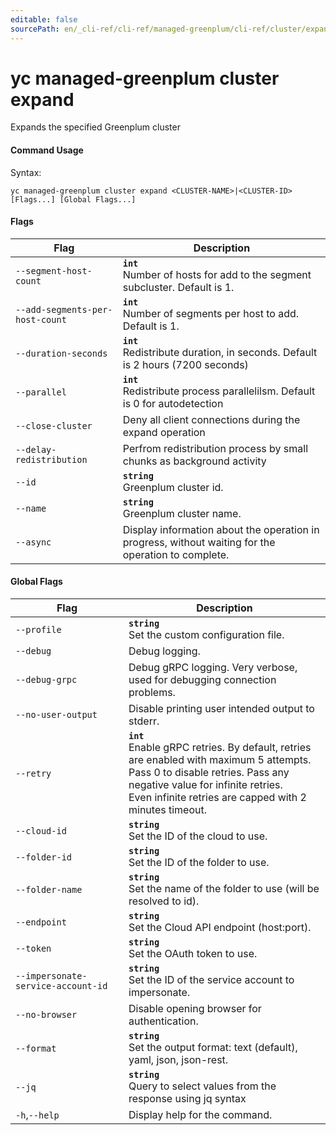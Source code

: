 ```yaml
---
editable: false
sourcePath: en/_cli-ref/cli-ref/managed-greenplum/cli-ref/cluster/expand.md
---
```


# yc managed-greenplum cluster expand

Expands the specified Greenplum cluster

#### Command Usage

Syntax: 

`yc managed-greenplum cluster expand <CLUSTER-NAME>|<CLUSTER-ID> [Flags...] [Global Flags...]`

#### Flags

| Flag | Description |
|----|----|
|`--segment-host-count`|<b>`int`</b><br/>Number of hosts for add to the segment subcluster. Default is 1.|
|`--add-segments-per-host-count`|<b>`int`</b><br/>Number of segments per host to add. Default is 1.|
|`--duration-seconds`|<b>`int`</b><br/>Redistribute duration, in seconds. Default is 2 hours (7200 seconds)|
|`--parallel`|<b>`int`</b><br/>Redistribute process parallelilsm. Default is 0 for autodetection|
|`--close-cluster`|Deny all client connections during the expand operation|
|`--delay-redistribution`|Perfrom redistribution process by small chunks as background activity|
|`--id`|<b>`string`</b><br/>Greenplum cluster id.|
|`--name`|<b>`string`</b><br/>Greenplum cluster name.|
|`--async`|Display information about the operation in progress, without waiting for the operation to complete.|

#### Global Flags

| Flag | Description |
|----|----|
|`--profile`|<b>`string`</b><br/>Set the custom configuration file.|
|`--debug`|Debug logging.|
|`--debug-grpc`|Debug gRPC logging. Very verbose, used for debugging connection problems.|
|`--no-user-output`|Disable printing user intended output to stderr.|
|`--retry`|<b>`int`</b><br/>Enable gRPC retries. By default, retries are enabled with maximum 5 attempts.<br/>Pass 0 to disable retries. Pass any negative value for infinite retries.<br/>Even infinite retries are capped with 2 minutes timeout.|
|`--cloud-id`|<b>`string`</b><br/>Set the ID of the cloud to use.|
|`--folder-id`|<b>`string`</b><br/>Set the ID of the folder to use.|
|`--folder-name`|<b>`string`</b><br/>Set the name of the folder to use (will be resolved to id).|
|`--endpoint`|<b>`string`</b><br/>Set the Cloud API endpoint (host:port).|
|`--token`|<b>`string`</b><br/>Set the OAuth token to use.|
|`--impersonate-service-account-id`|<b>`string`</b><br/>Set the ID of the service account to impersonate.|
|`--no-browser`|Disable opening browser for authentication.|
|`--format`|<b>`string`</b><br/>Set the output format: text (default), yaml, json, json-rest.|
|`--jq`|<b>`string`</b><br/>Query to select values from the response using jq syntax|
|`-h`,`--help`|Display help for the command.|
